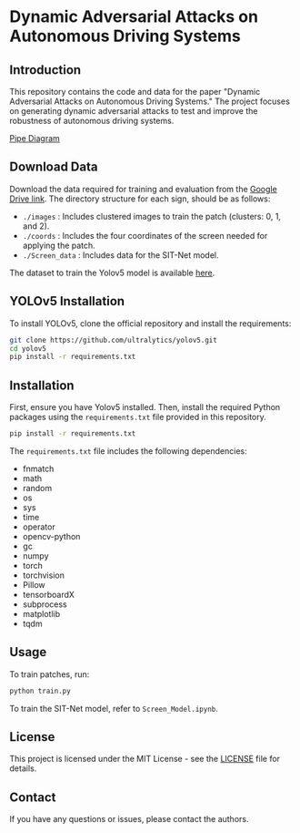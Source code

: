 
# Dynamic Adversarial Attacks on Autonomous Driving Systems

## Introduction

This repository contains the code and data for the paper "Dynamic Adversarial Attacks on Autonomous Driving Systems." The project focuses on generating dynamic adversarial attacks to test and improve the robustness of autonomous driving systems.

[Pipe Diagram](pipediagramCommpressed.pdf)

## Download Data

Download the data required for training and evaluation from the [Google Drive link](https://drive.google.com/drive/folders/1UiODhj44Wos0TJAiK1067lCwvnoJt0qu). The directory structure for each sign, should be as follows:

- `./images` : Includes clustered images to train the patch (clusters: 0, 1, and 2).
- `./coords` : Includes the four coordinates of the screen needed for applying the patch.
- `./Screen_data` : Includes data for the SIT-Net model.

The dataset to train the Yolov5 model is available [here](https://universe.roboflow.com/r2-5io2k/r2-traffic-sign). 
## YOLOv5 Installation

To install YOLOv5, clone the official repository and install the requirements:

```bash
git clone https://github.com/ultralytics/yolov5.git
cd yolov5
pip install -r requirements.txt
```

## Installation

First, ensure you have Yolov5 installed. Then, install the required Python packages using the `requirements.txt` file provided in this repository.

```bash
pip install -r requirements.txt
```

The `requirements.txt` file includes the following dependencies:

- fnmatch
- math
- random
- os
- sys
- time
- operator
- opencv-python
- gc
- numpy
- torch
- torchvision
- Pillow
- tensorboardX
- subprocess
- matplotlib
- tqdm

## Usage

To train patches, run:

```bash
python train.py
```

To train the SIT-Net model, refer to `Screen_Model.ipynb`.


## License

This project is licensed under the MIT License - see the [LICENSE](LICENSE) file for details.

## Contact

If you have any questions or issues, please contact the authors.
